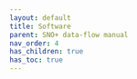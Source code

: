 ```yaml
---
layout: default
title: Software
parent: SNO+ data-flow manual
nav_order: 4
has_children: true
has_toc: true
---
```

